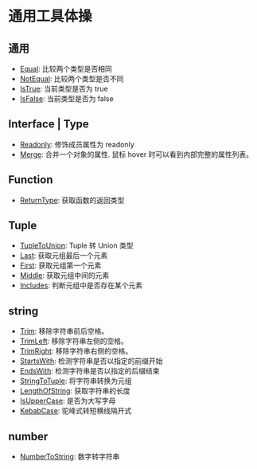 # 通用工具体操

## 通用

- [Equal](./Equal.ts): 比较两个类型是否相同
- [NotEqual](./NotEqual.ts): 比较两个类型是否不同
- [IsTrue](./IsTrue.ts): 当前类型是否为 true
- [IsFalse](./IsFalse.ts): 当前类型是否为 false

## Interface | Type

- [Readonly](./interface-type/Readonly.ts): 修饰成员属性为 readonly
- [Merge](./interface-type/Merge.ts): 合并一个对象的属性. 鼠标 hover 时可以看到内部完整的属性列表。

## Function

- [ReturnType](./function/ReturnType.ts): 获取函数的返回类型

## Tuple

- [TupleToUnion](./tuple/TupleToUnion.ts): Tuple 转 Union 类型
- [Last](./tuple/Last.ts): 获取元组最后一个元素
- [First](./tuple/First.ts): 获取元组第一个元素
- [Middle](./tuple/Middle.ts): 获取元组中间的元素
- [Includes](./tuple/Includes.ts): 判断元组中是否存在某个元素

## string

- [Trim](./string/Trim.ts): 移除字符串前后空格。
- [TrimLeft](./string/TrimLeft.ts): 移除字符串左侧的空格。
- [TrimRight](./string/TrimRight.ts): 移除字符串右侧的空格。
- [StartsWith](./string/StartsWith.ts): 检测字符串是否以指定的前缀开始
- [EndsWith](./string/EndsWith.ts): 检测字符串是否以指定的后缀结束
- [StringToTuple](./string/StringToTuple.ts): 将字符串转换为元组
- [LengthOfString](./string/LengthOfString.ts): 获取字符串的长度
- [IsUpperCase](./string/IsUpperCase.ts): 是否为大写字母
- [KebabCase](./string/KebabCase.ts): 驼峰式转短横线隔开式

## number

- [NumberToString](./number/NumberToString.ts): 数字转字符串
